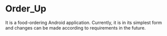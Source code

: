 # Order_Up
It is a food-ordering Android application. Currently, it is in its simplest form and changes can be made according to requirements in the future.
